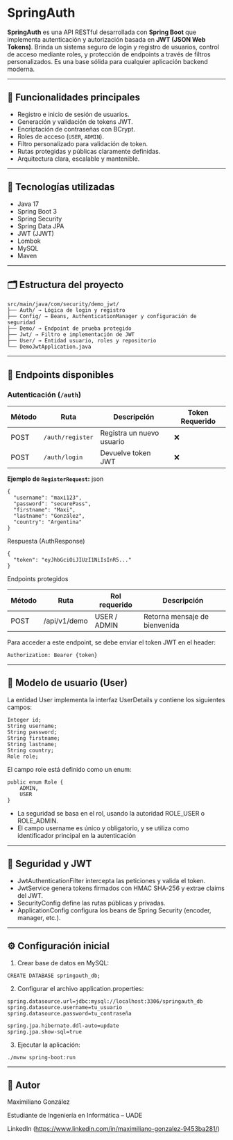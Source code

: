 # SpringAuth

**SpringAuth** es una API RESTful desarrollada con **Spring Boot** que implementa autenticación y autorización basada en **JWT (JSON Web Tokens)**. Brinda un sistema seguro de login y registro de usuarios, control de acceso mediante roles, y protección de endpoints a través de filtros personalizados. Es una base sólida para cualquier aplicación backend moderna.

---

## 🔐 Funcionalidades principales

- Registro e inicio de sesión de usuarios.
- Generación y validación de tokens JWT.
- Encriptación de contraseñas con BCrypt.
- Roles de acceso (`USER`, `ADMIN`).
- Filtro personalizado para validación de token.
- Rutas protegidas y públicas claramente definidas.
- Arquitectura clara, escalable y mantenible.

---

## 🧰 Tecnologías utilizadas

- Java 17  
- Spring Boot 3  
- Spring Security  
- Spring Data JPA  
- JWT (JJWT)  
- Lombok  
- MySQL  
- Maven

---

## 🗂️ Estructura del proyecto

```
src/main/java/com/security/demo_jwt/
├── Auth/ → Lógica de login y registro
├── Config/ → Beans, AuthenticationManager y configuración de seguridad
├── Demo/ → Endpoint de prueba protegido
├── Jwt/ → Filtro e implementación de JWT
├── User/ → Entidad usuario, roles y repositorio
└── DemoJwtApplication.java
```


---

## 🧪 Endpoints disponibles

### Autenticación (`/auth`)

| Método | Ruta             | Descripción               | Token Requerido |
|--------|------------------|---------------------------|------------------|
| POST   | `/auth/register` | Registra un nuevo usuario | ❌               |
| POST   | `/auth/login`    | Devuelve token JWT        | ❌               |

**Ejemplo de `RegisterRequest`:**
json
```
{
  "username": "maxi123",
  "password": "securePass",
  "firstname": "Maxi",
  "lastname": "González",
  "country": "Argentina"
}
```

Respuesta (AuthResponse)
```
{
  "token": "eyJhbGciOiJIUzI1NiIsInR5..."
}
```

Endpoints protegidos

|Método	|Ruta	        |Rol requerido |Descripción                   |
|-------|-------------|--------------|------------------------------|
|POST	  |/api/v1/demo	|USER / ADMIN	 |Retorna mensaje de bienvenida |

Para acceder a este endpoint, se debe enviar el token JWT en el header:

```
Authorization: Bearer {token}
```

---

## 👤 Modelo de usuario (User)
La entidad User implementa la interfaz UserDetails y contiene los siguientes campos:

```
Integer id;
String username;
String password;
String firstname;
String lastname;
String country;
Role role;
```

El campo role está definido como un enum:
```
public enum Role {
    ADMIN,
    USER
}
```

- La seguridad se basa en el rol, usando la autoridad ROLE_USER o ROLE_ADMIN.
- El campo username es único y obligatorio, y se utiliza como identificador principal en la autenticación

---

## 🔐 Seguridad y JWT
- JwtAuthenticationFilter intercepta las peticiones y valida el token.
- JwtService genera tokens firmados con HMAC SHA-256 y extrae claims del JWT.
- SecurityConfig define las rutas públicas y privadas.
- ApplicationConfig configura los beans de Spring Security (encoder, manager, etc.).

---

## ⚙️ Configuración inicial

1. Crear base de datos en MySQL:
```
CREATE DATABASE springauth_db;
```
2. Configurar el archivo application.properties:
```
spring.datasource.url=jdbc:mysql://localhost:3306/springauth_db
spring.datasource.username=tu_usuario
spring.datasource.password=tu_contraseña

spring.jpa.hibernate.ddl-auto=update
spring.jpa.show-sql=true
```
3. Ejecutar la aplicación:
```
./mvnw spring-boot:run
```

---

## 👤 Autor

Maximiliano González

Estudiante de Ingeniería en Informática – UADE

LinkedIn (https://www.linkedin.com/in/maximiliano-gonzalez-9453ba281/)
